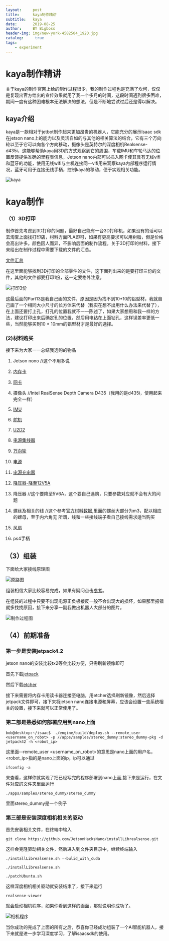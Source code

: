 ```yaml
---
layout:     post
title:      kaya制作精讲
subtitle:   kaya
date:       2019-08-25
author:     BY Bigboss
header-img: img/new-york-4582504_1920.jpg
catalog: 	 true
tags:
    - experiment
---
```

# kaya制作精讲

关于kaya的制作官网上给的制作过程很少，我的制作过程也是充满了坎坷，仅仅是复现出官方给出的宣传效果就用了我一个多月的时间，这段时间遇到很多困难，期间一度有这种困难根本无法解决的想法，但是不断地尝试过后还是得以解决。

## kaya介绍

kaya是一款相对于jetbot制作起来更加昂贵的机器人，它能充分的展示Isaac sdk在jetson nano上的能力以及灵活自如的与其他的相关算法的结合，它有三个万向轮以至于它可以向各个方向移动，摄像头是英特尔的深度相机Realsense-d435i，这能够帮助kaya用3D的方式观察到它的周围，车载IMU和车轮马达的位置反馈提供准确的里程表信息，Jetson nano内部可以插入网卡使其具有无线vifi和蓝牙的功能，使用无线wifi与主机连接同一vifi用来观察kaya内部程序运行情况，蓝牙可用于连接无线手柄，控制kaya的移动，便于实现相关功能。



![kaya](https://i.loli.net/2019/08/26/xBbLctRIPSr13NZ.jpg)



# kaya制作

### （1）3D打印

制作首先考虑到3D打印的问题，最好自己能有一台3D打印机，如果没有的话可以去淘宝上面找打印店，材料方面PLA即可，如果有更高要求可以用树脂，但是价格会高出许多。颜色因人而异，不影响后面的制作流程。关于3D打印的材料，接下来给出在制作过程中需要下载的文件的汇总。

[文件汇总](https://developer.nvidia.com/isaac/downloads)

在这里面能够找到3D打印的全部零件的文件，这下面列出来的是要打印三份的文件，其他的文件都要打印1份，这一定要格外注意。

![打印3份](https://i.loli.net/2019/08/26/6UiLEIGtMBjPK5p.png)

这最后面的Part13是我自己画的文件，原因是因为找不到10*10的铝型材，我就自己画了一个相同大小尺寸的长方体来代替（我实在想不出用什么办法来代替了），在上面还要打上孔，打孔的位置我就不一一陈述了，如果大家想用和我一样的方法，建议打印出来后确定孔的位置，然后用电钻在上面钻孔，这样误差率更低一些，当然能够买到10 * 10mm的铝型材才是最好的选择。

### (2)材料购买

接下来为大家一一总结我选购的物品

1. Jetson nono                    //这个不用多说

2. [内存卡](https://m.tb.cn/h.e9SJIdZ?sm=52a5e8 )
3. [网卡](https://m.tb.cn/h.ekWLv5G?sm=fe8611 )
4. 摄像头                             //Intel RealSense Depth Camera D435（我用的是d435i，使用起来完全一样）
5. [IMU](https://m.tb.cn/h.ekWLa52?sm=56259d)
6. [舵机](https://m.tb.cn/h.e9RTjSW?sm=cb9ef3)
7. [U2D2](https://m.tb.cn/h.ekN8psw?sm=1ccc45 )
8. [电源集线器](https://m.tb.cn/h.ekVhZ92?sm=c53703 )
9. [万向轮](https://m.tb.cn/h.e9R6wd1?sm=0d2356)
10. [电源](https://m.tb.cn/h.ekN91r3?sm=e48b4c)
11. [电源充电器](https://m.tb.cn/h.e9v88px?sm=aee8f8)
12. [降压器-降至12V5A](https://m.tb.cn/h.ekV8mc3?sm=5cae8c) 
13. 降压器                                //这个要降至5V6A，这个要自己选购，只要参数对应就不会有大的问题
14. 螺丝及相关的线                //这个参考[官方材料数据](https://docs.nvidia.com/isaac/isaac/doc/tutorials/assemble_kaya.html),里面的螺丝大部分为m3，配以相应的螺母，至于内六角无           所谓，线和一些接线端子看自己接线需求适当购买
15. [风扇](https://m.tb.cn/h.ekVOUQm?sm=8cc04b)
16. ps4手柄

## （3）组装

下面给大家接线原理图

![原路图](https://i.loli.net/2019/08/26/FsI1ZTS9Ngi5RJG.png)

组装相信大家比较容易完成，如果有疑问点击[参考](https://docs.nvidia.com/isaac/isaac/doc/tutorials/assemble_kaya.html)。

在组装的过程中只要不出现电源正负极接反一般不会出现大的损坏，如果那里报错就多找找原因，接下来分享一副我做出机器人大部分的图片。



![制作过程图](https://i.loli.net/2019/08/26/aBm2uvJ9lntAQEy.jpg)



## （4）前期准备

### 第一步是安装jetpack4.2

jetson nano的安装比较tx2等会比较方便，只需刷新镜像即可

首先下载[jetpack](https://developer.nvidia.com/embedded/jetpack)

然后下载[etcher](https://www.balena.io/etcher/)

接下来需要将内存卡用读卡器连接至电脑，用etcher选择刷新镜像，然后选择jetpack文件即可，接下来将jetson nano连接电源和屏幕，应该会设置一些系统相关的设置，接下来就可以正常使用了。

### 第二部是熟悉如何部署应用到nano上面

```
bob@desktop:~/isaac$  ./engine/build/deploy.sh --remote_user <username_on_robot> -p //apps/samples/stereo_dummy:stereo_dummy-pkg -d jetpack42 -h <robot_ip>
```

这里面--remote_user <username_on_robot>的意思是nano上面的用户名，<robot_ip>指的是nano上面的ip，ip可以通过

```ifconfig -a```

来查看，这样你就实现了把已经写完的程序部署到nano上面,接下来是运行，在文件对应的文件夹里面运行

```./apps/samples/stereo_dummy/stereo_dummy```

里面stereo_dummy是一个例子

### 第三部是安装深度相机相关的驱动

首先安装相关文件，在终端中输入

```git clone https://github.com/JetsonHacksNano/installLibrealsense.git```

这样会克隆驱动相关文件，然后进入到文件夹目录中，继续终端输入

```./installLibrealsense.sh --bulid_with_cuda```

```./installLibrealsense.sh```

```./patchUbuntu.sh```

这样深度相机相关驱动就安装结束了，接下来运行

```realsense-viewer```

就会启动相机程序，如果你看到这样的画面，那就说明你成功了。



![相机程序](https://i.loli.net/2019/08/26/4IEVFq6UgYinp8s.jpg)



当你成功的完成了上面的所有之后，恭喜你已经成功组装了一个AI智能机器人，接下来就是进一步学习深度学习，了解isaacsdk的使用。
